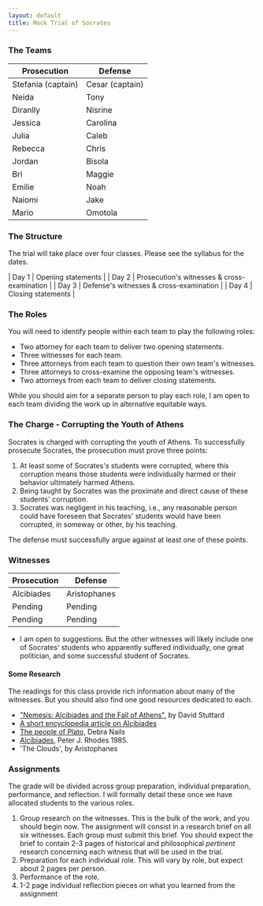 ```yaml
---
layout: default
title: Mock Trial of Socrates 
---
```



### The Teams

| Prosecution     | Defense |
| ----------- | ----------- |
| Stefania (captain)      | Cesar (captain)      |
| Neida  		| Tony       |
| Diranlly 		| Nisrine        |
| Jessica  		| Carolina      |
| Julia 		 | Caleb       |
| Rebecca		  | Chris        |
| Jordan  		| Bisola       |
| Bri 			| Maggie       |
| Emilie 	 | Noah        |
| Naiomi	 | Jake       |
| Mario		 | Omotola      |

### The Structure

The trial will take place over four classes. Please see the syllabus for the dates. 

| Day 1     | Opening statements |
| Day 2     | Prosecution's witnesses & cross-examination      |
| Day 3 		| Defense's witnesses  & cross-examination     |
| Day 4 		| Closing statements       |

### The Roles 
You will need to identify people within each team to play the following roles: 

+ Two attorney for each team to deliver two opening statements. 
+ Three witnesses for each team. 
+ Three attorneys from each team to question their own team's witnesses. 
+ Three attorneys to cross-examine the opposing team's witnesses. 
+ Two attorneys from each team to deliver closing statements. 

While you should aim for a separate person to play each role, I am open to each team dividing the work up in alternative equitable ways. 

### The Charge - Corrupting the Youth of Athens

Socrates is charged with corrupting the youth of Athens. To successfully prosecute Socrates, the prosecution must prove three points: 

1. At least some of Socrates's students were corrupted, where this corruption means those students were individually harmed or their behavior ultimately harmed Athens. 
2. Being taught by Socrates was the proximate and direct cause of these students' corruption. 
3. Socrates was negligent in his teaching, i.e., any reasonable person could have foreseen that Socrates' students would have been corrupted, in someway or other, by his teaching. 


The defense must successfully argue against at least one of these points. 


### Witnesses


| Prosecution    	 	| Defense |
| ----------- 			| ----------- |
| Alcibiades    		| Aristophanes      |
| 	Pending		    		 | 	Pending	     |
| 		Pending	   			  | 	Pending		     |

 - I am open to suggestions. But the other witnesses will likely include one of Socrates' students who apparently suffered individually, one great politician, and some successful student of Socrates. 

#### Some Research

The readings for this class provide rich information about many of the witnesses. But you should also find one good resources dedicated to each. 

+ ["Nemesis: Alcibiades and the Fall of Athens",](nemesis.pdf) by David Stuttard
+ [A short encyclopedia article on Alcibiades](https://www.worldhistory.org/Alcibiades/)
+ [The people of Plato,](people.pdf) Debra Nails
+ [Alcibiades](rhodes.pdf), Peter J. Rhodes 1985. 
+ 'The Clouds', by Aristophanes

### Assignments 
The grade will be divided across group preparation, individual preparation, performance, and reflection. I will formally detail these once we have allocated students to the various roles. 

1. Group research on the witnesses. This is the bulk of the work, and you should begin now. The assignment will consist in a research brief on all six witnesses. Each group must submit this brief. You should expect the brief to contain 2-3 pages of historical and philosophical *pertinent* research concerning each witness that will be used in the trial. 
2. Preparation for each individual role. This will vary by role, but expect about 2 pages per person. 
3. Performance of the role. 
4. 1-2 page individual reflection pieces on what you learned from the assignment 




